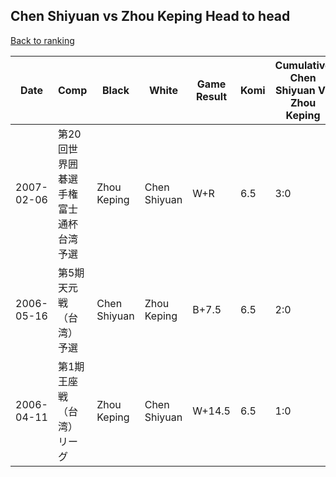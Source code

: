 ## Chen Shiyuan vs Zhou Keping Head to head

[Back to ranking](../../index.md)




| **Date** | **Comp** | **Black** | **White** | **Game Result** | **Komi** | **Cumulative Chen Shiyuan Vs Zhou Keping** | **Chen Shiyuan Streak** | **Zhou Keping Streak** | 
| --- | --- | --- | --- | --- | --- | --- | --- | --- |
| 2007-02-06 | 第20回世界囲碁選手権富士通杯台湾予選 | Zhou Keping | Chen Shiyuan | W+R | 6.5 | 3:0 | 3 | 0 | 
| 2006-05-16 | 第5期天元戦（台湾）予選 | Chen Shiyuan | Zhou Keping | B+7.5 | 6.5 | 2:0 | 2 | 0 | 
| 2006-04-11 | 第1期王座戦（台湾）リーグ | Zhou Keping | Chen Shiyuan | W+14.5 | 6.5 | 1:0 | 1 | 0 |




